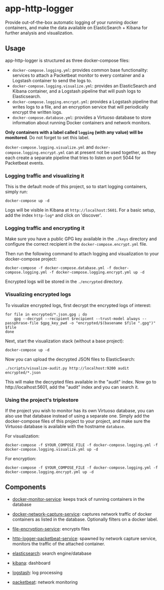 # app-http-logger
Provide out-of-the-box automatic logging of your running docker containers, and make the data available on ElasticSearch + Kibana for further analysis and visualization.

## Usage 
app-http-logger is structured as three docker-compose files:
* `docker-compose.logging.yml`: provides common base functionality: services to attach a Packetbeat monitor to every container and a Logstash container to send the logs to.
* `docker-compose.logging.visualize.yml`: provides an ElasticSearch and Kibana container, and a Logstash pipeline that will push logs to Elasticsearch.
* `docker-compose.logging.encrypt.yml`: provides a Logstash pipeline that writes logs to a file, and an encryption service that will periodically encrypt the written logs.
* `docker-compose.database.yml`: provides a Virtuoso database to store information about running Docker containers and network monitors.

**Only containers with a label called `logging` (with any value) will be monitored**. Do not forget to set this label.

`docker-compose.logging.visualize.yml` and `docker-compose.logging.encrypt.yml` can at present not be used together, as they each create a separate pipeline that tries to listen on port 5044 for Packetbeat events.

### Logging traffic and visualizing it
This is the default mode of this project, so to start logging containers, simply run:
```
docker-compose up -d
```

Logs will be visible in Kibana at `http://localhost:5601`. For a basic setup, add the index `http-log*` and click on 'discover'.

### Logging traffic and encrypting it

Make sure you have a public GPG key available in the `./keys` directory and configure the correct recipient in the `docker-compose.encrypt.yml` file.

Then run the following command to attach logging and visualization to your docker-compose project:
```
docker-compose -f docker-compose.database.yml -f docker-compose.logging.yml -f docker-compose.logging.encrypt.yml up -d
```

Encrypted logs will be stored in the `./encrypted` directory.

### Visualizing encrypted logs
To visualize encrypted logs, first decrypt the encrypted logs of interest:
```
for file in encrypted/*.json.gpg ; do
    gpg --decrypt --recipient $recipient --trust-model always --passphrase-file $gpg_key_pwd -o "encrypted/$(basename $file ".gpg")" $file
done
```

Next, start the visualization stack (without a base project):
```
docker-compose up -d
```
Now you can upload the decrypted JSON files to ElasticSearch:
```
./scripts/visualize-audit.py http://localhost:9200 audit encrypted/*.json
```
This will make the decrypted files available in the "audit" index. Now go to http://localhost:5601, add the "audit" index and you can search it.

### Using the project's triplestore
If the project you wish to monitor has its own Virtuoso database, you can also use that database instead of using a separate one. Simply add the docker-compose files of this project to your project, and make sure the Virtuoso database is available with the hostname `database`.

For visualization:
```
docker-compose -f $YOUR_COMPOSE_FILE -f docker-compose.logging.yml -f docker-compose.logging.visualize.yml up -d
```

For encryption:
```
docker-compose -f $YOUR_COMPOSE_FILE -f docker-compose.logging.yml -f docker-compose.logging.encrypt.yml up -d
```

## Components

* [docker-monitor-service](https://github.com/redpencilio/docker-monitor-service/): keeps track of running containers in the database

* [docker-network-capture-service](https://github.com/redpencilio/docker-network-capture-service/): captures network traffic of docker containers as listed in the database. Optionally filters on a docker label.

* [file-encryption-service](https://github.com/redpencilio/file-encryption-service/): encrypts files

* [http-logger-packetbeat-service](https://github.com/redpencilio/http-logger-packetbeat-service/): spawned by network capture service, monitors the traffic of the attached container.

* [elasticsearch](https://www.docker.elastic.co/): search engine/database

* [kibana](https://www.docker.elastic.co/): dashboard 

* [logstash](https://www.docker.elastic.co): log processing

* [packetbeat](https://www.docker.elastic.co): network monitoring
 

